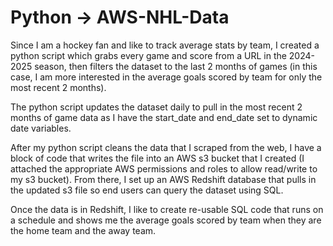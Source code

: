 # Python -> AWS-NHL-Data
Since I am a hockey fan and like to track average stats by team, 
I created a python script which grabs every game and score from a URL in the 2024-2025 season,
then filters the dataset to the last 2 months of games (in this case, I am more interested in the average goals scored by team for only the most recent 2 months).

The python script updates the dataset daily to pull in the most recent 2 months of game data as I have the start_date and end_date set to dynamic date variables.

After my python script cleans the data that I scraped from the web, I have a block of code that writes the file into an AWS s3 bucket that I created (I attached the appropriate AWS permissions and roles to allow read/write to my s3 bucket).
From there, I set up an AWS Redshift database that pulls in the updated s3 file so end users can query the dataset using SQL.

Once the data is in Redshift, I like to create re-usable SQL code that runs on a schedule and shows me the average goals scored by team when they are the home team and the away team.
